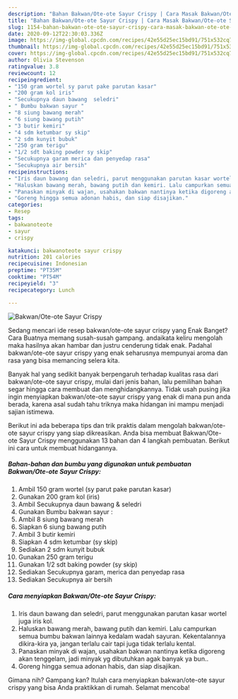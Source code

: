 ```yaml
---
description: "Bahan Bakwan/Ote-ote Sayur Crispy | Cara Masak Bakwan/Ote-ote Sayur Crispy Yang Bisa Manjain Lidah"
title: "Bahan Bakwan/Ote-ote Sayur Crispy | Cara Masak Bakwan/Ote-ote Sayur Crispy Yang Bisa Manjain Lidah"
slug: 1154-bahan-bakwan-ote-ote-sayur-crispy-cara-masak-bakwan-ote-ote-sayur-crispy-yang-bisa-manjain-lidah
date: 2020-09-12T22:30:03.336Z
image: https://img-global.cpcdn.com/recipes/42e55d25ec15bd91/751x532cq70/bakwanote-ote-sayur-crispy-foto-resep-utama.jpg
thumbnail: https://img-global.cpcdn.com/recipes/42e55d25ec15bd91/751x532cq70/bakwanote-ote-sayur-crispy-foto-resep-utama.jpg
cover: https://img-global.cpcdn.com/recipes/42e55d25ec15bd91/751x532cq70/bakwanote-ote-sayur-crispy-foto-resep-utama.jpg
author: Olivia Stevenson
ratingvalue: 3.8
reviewcount: 12
recipeingredient:
- "150 gram wortel sy parut pake parutan kasar"
- "200 gram kol iris"
- "Secukupnya daun bawang  seledri"
- " Bumbu bakwan sayur "
- "8 siung bawang merah"
- "6 siung bawang putih"
- "3 butir kemiri"
- "4 sdm ketumbar sy skip"
- "2 sdm kunyit bubuk"
- "250 gram terigu"
- "1/2 sdt baking powder sy skip"
- "Secukupnya garam merica dan penyedap rasa"
- "Secukupnya air bersih"
recipeinstructions:
- "Iris daun bawang dan seledri, parut menggunakan parutan kasar wortel juga iris kol."
- "Haluskan bawang merah, bawang putih dan kemiri. Lalu campurkan semua bumbu bakwan lainnya kedalam wadah sayuran. Kekentalannya dikira-kira ya, jangan terlalu cair tapi juga tidak terlalu kental."
- "Panaskan minyak di wajan, usahakan bakwan nantinya ketika digoreng akan tenggelam, jadi minyak yg dibutuhkan agak banyak ya bun.."
- "Goreng hingga semua adonan habis, dan siap disajikan."
categories:
- Resep
tags:
- bakwanoteote
- sayur
- crispy

katakunci: bakwanoteote sayur crispy 
nutrition: 201 calories
recipecuisine: Indonesian
preptime: "PT35M"
cooktime: "PT54M"
recipeyield: "3"
recipecategory: Lunch

---
```



![Bakwan/Ote-ote Sayur Crispy](https://img-global.cpcdn.com/recipes/42e55d25ec15bd91/751x532cq70/bakwanote-ote-sayur-crispy-foto-resep-utama.jpg)

Sedang mencari ide resep bakwan/ote-ote sayur crispy yang Enak Banget? Cara Buatnya memang susah-susah gampang. andaikata keliru mengolah maka hasilnya akan hambar dan justru cenderung tidak enak. Padahal bakwan/ote-ote sayur crispy yang enak seharusnya mempunyai aroma dan rasa yang bisa memancing selera kita.



Banyak hal yang sedikit banyak berpengaruh terhadap kualitas rasa dari bakwan/ote-ote sayur crispy, mulai dari jenis bahan, lalu pemilihan bahan segar hingga cara membuat dan menghidangkannya. Tidak usah pusing jika ingin menyiapkan bakwan/ote-ote sayur crispy yang enak di mana pun anda berada, karena asal sudah tahu triknya maka hidangan ini mampu menjadi sajian istimewa.


Berikut ini ada beberapa tips dan trik praktis dalam mengolah bakwan/ote-ote sayur crispy yang siap dikreasikan. Anda bisa membuat Bakwan/Ote-ote Sayur Crispy menggunakan 13 bahan dan 4 langkah pembuatan. Berikut ini cara untuk membuat hidangannya.

<!--inarticleads1-->

##### Bahan-bahan dan bumbu yang digunakan untuk pembuatan Bakwan/Ote-ote Sayur Crispy:

1. Ambil 150 gram wortel (sy parut pake parutan kasar)
1. Gunakan 200 gram kol (iris)
1. Ambil Secukupnya daun bawang &amp; seledri
1. Gunakan  Bumbu bakwan sayur :
1. Ambil 8 siung bawang merah
1. Siapkan 6 siung bawang putih
1. Ambil 3 butir kemiri
1. Siapkan 4 sdm ketumbar (sy skip)
1. Sediakan 2 sdm kunyit bubuk
1. Gunakan 250 gram terigu
1. Gunakan 1/2 sdt baking powder (sy skip)
1. Sediakan Secukupnya garam, merica dan penyedap rasa
1. Sediakan Secukupnya air bersih




<!--inarticleads2-->

##### Cara menyiapkan Bakwan/Ote-ote Sayur Crispy:

1. Iris daun bawang dan seledri, parut menggunakan parutan kasar wortel juga iris kol.
1. Haluskan bawang merah, bawang putih dan kemiri. Lalu campurkan semua bumbu bakwan lainnya kedalam wadah sayuran. Kekentalannya dikira-kira ya, jangan terlalu cair tapi juga tidak terlalu kental.
1. Panaskan minyak di wajan, usahakan bakwan nantinya ketika digoreng akan tenggelam, jadi minyak yg dibutuhkan agak banyak ya bun..
1. Goreng hingga semua adonan habis, dan siap disajikan.




Gimana nih? Gampang kan? Itulah cara menyiapkan bakwan/ote-ote sayur crispy yang bisa Anda praktikkan di rumah. Selamat mencoba!
